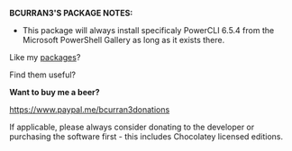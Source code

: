 **BCURRAN3'S PACKAGE NOTES:**

* This package will always install specificaly PowerCLI 6.5.4 from the Microsoft PowerShell Gallery as long as it exists there. 

Like my [packages](https://chocolatey.org/profiles/bcurran3)? 

Find them useful?

**Want to buy me a beer?**

https://www.paypal.me/bcurran3donations

If applicable, please always consider donating to the developer or purchasing the software first - this includes Chocolatey licensed editions.